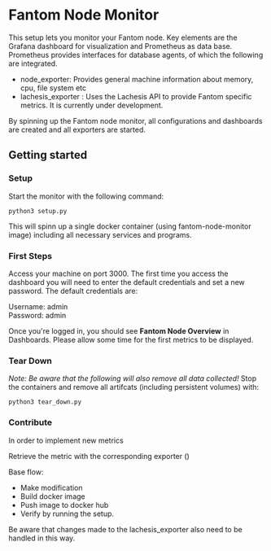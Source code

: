 # Fantom Node Monitor

This setup lets you monitor your Fantom node. Key elements are the Grafana dashboard for visualization and Prometheus as data base. Prometheus provides interfaces for database agents, of which the following are integrated.

- <a src="https://github.com/prometheus/node_exporter">node_exporter</a>: Provides general machine information about memory, cpu, file system etc
- <a src="https://github.com/block42-blockchain-company/lachesis_exporter">lachesis_exporter</a> : Uses the Lachesis API to provide Fantom specific metrics. It is currently under development.

By spinning up the Fantom node monitor, all configurations and dashboards are created and all exporters are started.
<br>

## Getting started

### Setup

Start the monitor with the following command:
```shell
python3 setup.py
```

This will spinn up a single docker container (using <a src="https://hub.docker.com/repository/docker/block42blockchaincompany/fantom-node-monitor">fantom-node-monitor image</a>) including all necessary services and programs. 

### First Steps

Access your machine on port 3000. 
The first time you access the dashboard you will need to enter the default credentials and set a new password.
The default credentials are:

Username: admin <br>
Password: admin

Once you're logged in, you should see **Fantom Node Overview** in Dashboards. Please allow some time for the first metrics to be displayed.


### Tear Down
*Note: Be aware that the following will also remove all data collected!*
Stop the containers and remove all artifcats (including persistent volumes) with:

```shell
python3 tear_down.py
```

### Contribute
In order to implement new metrics 

Retrieve the metric with the corresponding exporter ()


Base flow:

- Make modification
- Build docker image
- Push image to docker hub
- Verify by running the setup.

Be aware that changes made to the lachesis_exporter also need to be handled in this way.
